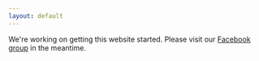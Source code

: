 ```yaml
---
layout: default
---
```

We're working on getting this website started. Please visit our
[Facebook group](https://www.facebook.com/groups/free.code.camp.Greenville/) in
the meantime.
